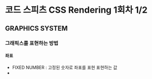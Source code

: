 # 코드 스피츠 CSS Rendering 1회차 1/2

## GRAPHICS SYSTEM

### 그래픽스를 표현하는 방법

#### 좌표

* FIXED NUMBER : 고정된 숫자로 좌표를 표현 표현하는 값
* 
